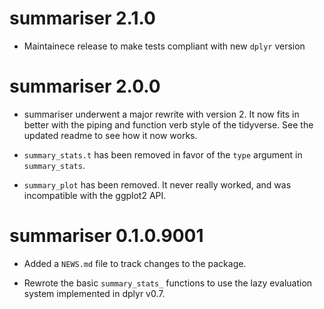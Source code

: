 # summariser 2.1.0

* Maintainece release to make tests compliant with new `dplyr` version

# summariser 2.0.0

* summariser underwent a major rewrite with version 2. It now fits in better with the piping
and function verb style of the tidyverse. See the updated readme to see how it now works. 

* `summary_stats.t` has been removed in favor of the `type` argument in `summary_stats`.

* `summary_plot` has been removed. It never really worked, and was incompatible with the 
ggplot2 API. 

# summariser 0.1.0.9001

* Added a `NEWS.md` file to track changes to the package.

* Rewrote the basic `summary_stats_` functions to use the lazy evaluation system implemented in dplyr v0.7.
